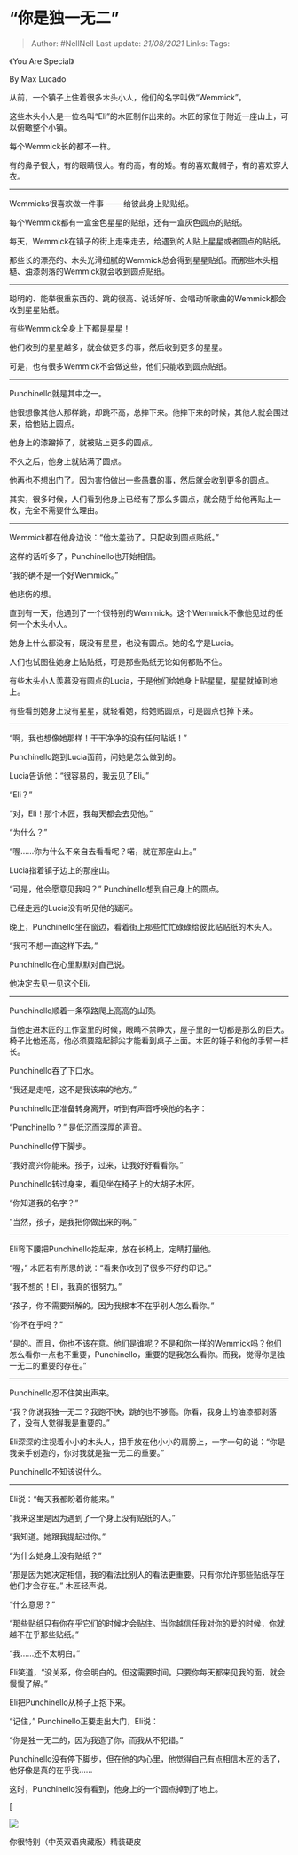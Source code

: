 # “你是独一无二”

> Author: #NellNell 
> Last update: *21/08/2021* 
> Links:
> Tags: 

《You Are Special》

By Max Lucado

从前，一个镇子上住着很多木头小人，他们的名字叫做“Wemmick”。

这些木头小人是一位名叫“Eli”的木匠制作出来的。木匠的家位于附近一座山上，可以俯瞰整个小镇。

每个Wemmick长的都不一样。

有的鼻子很大，有的眼睛很大。有的高，有的矮。有的喜欢戴帽子，有的喜欢穿大衣。

---

Wemmicks很喜欢做一件事 —— 给彼此身上贴贴纸。

每个Wemmick都有一盒金色星星的贴纸，还有一盒灰色圆点的贴纸。

每天，Wemmick在镇子的街上走来走去，给遇到的人贴上星星或者圆点的贴纸。

那些长的漂亮的、木头光滑细腻的Wemmick总会得到星星贴纸。而那些木头粗糙、油漆剥落的Wemmick就会收到圆点贴纸。

---

聪明的、能举很重东西的、跳的很高、说话好听、会唱动听歌曲的Wemmick都会收到星星贴纸。

有些Wemmick全身上下都是星星！

他们收到的星星越多，就会做更多的事，然后收到更多的星星。

可是，也有很多Wemmick不会做这些，他们只能收到圆点贴纸。

---

Punchinello就是其中之一。

他很想像其他人那样跳，却跳不高，总摔下来。他摔下来的时候，其他人就会围过来，给他贴上圆点。

他身上的漆蹭掉了，就被贴上更多的圆点。

不久之后，他身上就贴满了圆点。

他再也不想出门了。因为害怕做出一些愚蠢的事，然后就会收到更多的圆点。

其实，很多时候，人们看到他身上已经有了那么多圆点，就会随手给他再贴上一枚，完全不需要什么理由。

---

Wemmick都在他身边说：“他太差劲了。只配收到圆点贴纸。”

这样的话听多了，Punchinello也开始相信。

“我的确不是一个好Wemmick。”

他悲伤的想。

直到有一天，他遇到了一个很特别的Wemmick。这个Wemmick不像他见过的任何一个木头小人。

她身上什么都没有，既没有星星，也没有圆点。她的名字是Lucia。

人们也试图往她身上贴贴纸，可是那些贴纸无论如何都贴不住。

有些木头小人羡慕没有圆点的Lucia，于是他们给她身上贴星星，星星就掉到地上。

有些看到她身上没有星星，就轻看她，给她贴圆点，可是圆点也掉下来。

---

“啊，我也想像她那样！干干净净的没有任何贴纸！”

Punchinello跑到Lucia面前，问她是怎么做到的。

Lucia告诉他：“很容易的，我去见了Eli。”

“Eli？”

“对，Eli！那个木匠，我每天都会去见他。”

“为什么？”

“喔……你为什么不亲自去看看呢？喏，就在那座山上。”

Lucia指着镇子边上的那座山。

“可是，他会愿意见我吗？” Punchinello想到自己身上的圆点。

已经走远的Lucia没有听见他的疑问。

晚上，Punchinello坐在窗边，看着街上那些忙忙碌碌给彼此贴贴纸的木头人。

“我可不想一直这样下去。”

Punchinello在心里默默对自己说。

他决定去见一见这个Eli。

---

Punchinello顺着一条窄路爬上高高的山顶。

当他走进木匠的工作室里的时候，眼睛不禁睁大，屋子里的一切都是那么的巨大。椅子比他还高，他必须要踮起脚尖才能看到桌子上面。木匠的锤子和他的手臂一样长。

Punchinello吞了下口水。

“我还是走吧，这不是我该来的地方。”

Punchinello正准备转身离开，听到有声音呼唤他的名字：

“Punchinello？” 是低沉而深厚的声音。

Punchinello停下脚步。

“我好高兴你能来。孩子，过来，让我好好看看你。”

Punchinello转过身来，看见坐在椅子上的大胡子木匠。

“你知道我的名字？”

“当然，孩子，是我把你做出来的啊。”

---

Eli弯下腰把Punchinello抱起来，放在长椅上，定睛打量他。

“喔，” 木匠若有所思的说：“看来你收到了很多不好的印记。”

“我不想的！Eli，我真的很努力。”

“孩子，你不需要辩解的。因为我根本不在乎别人怎么看你。”

“你不在乎吗？”

“是的。而且，你也不该在意。他们是谁呢？不是和你一样的Wemmick吗？他们怎么看你一点也不重要，Punchinello，重要的是我怎么看你。而我，觉得你是独一无二的重要的存在。”

---

Punchinello忍不住笑出声来。

“我？你说我独一无二？我跑不快，跳的也不够高。你看，我身上的油漆都剥落了，没有人觉得我是重要的。”

Eli深深的注视着小小的木头人，把手放在他小小的肩膀上，一字一句的说：“你是我亲手创造的，你对我就是独一无二的重要。”

Punchinello不知该说什么。

---

Eli说：“每天我都盼着你能来。”

“我来这里是因为遇到了一个身上没有贴纸的人。”

“我知道。她跟我提起过你。”

“为什么她身上没有贴纸？”

“那是因为她决定相信，我的看法比别人的看法更重要。只有你允许那些贴纸存在他们才会存在。” 木匠轻声说。

“什么意思？”

“那些贴纸只有你在乎它们的时候才会贴住。当你越信任我对你的爱的时候，你就越不在乎那些贴纸。”

“我……还不太明白。”

Eli笑道，“没关系，你会明白的。但这需要时间。只要你每天都来见我的面，就会慢慢了解。”

Eli把Punchinello从椅子上抱下来。

“记住，” Punchinello正要走出大门，Eli说：

“你是独一无二的，因为我造了你，而我从不犯错。”

Punchinello没有停下脚步，但在他的内心里，他觉得自己有点相信木匠的话了，他好像是真的在乎我……

这时，Punchinello没有看到，他身上的一个圆点掉到了地上。

[

![](https://pic2.zhimg.com/v2-c9e287b0ef40c0437b2322029dd86810_720w.jpg?source=b555e01d)

你很特别（中英双语典藏版）精装硬皮


